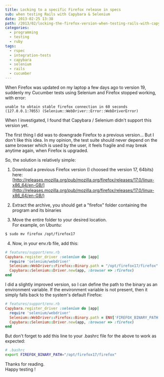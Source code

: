 ```yaml
---
title: Locking to a specific Firefox release in specs
sub: when testing Rails with Capybara & Selenium
date: 2013-02-25 13:38
path: /2013/02/locking-the-firefox-version-when-testing-rails-with-capybara-and-selenium/
categories:
  - programming
  - testing
  - ruby
tags:
  - rspec
  - integration-tests
  - capybara
  - selenium
  - rails
  - cucumber
---
```


When Firefox was updated on my laptop a few days ago to version 19, suddenly my Cucumber tests using Selenium and Firefox stopped working, with error:

    unable to obtain stable firefox connection in 60 seconds
    (127.0.0.1:7055) (Selenium::WebDriver::Error::WebDriverError)

When I investigated, I found that Capybara / Selenium didn't support this version yet.

The first thing I did was to downgrade Firefox to a previous version... But I don't like this idea.
In my opinion, the test suite should never depend on the same browser which is used by the user, it feels fragile and may break anytime again, when Firefox is upgraded.

So, the solution is relatively simple:

1. Download a previous Firefox version (I choosed the version 17, 64bits) here:<br />
   [http://releases.mozilla.org/pub/mozilla.org/firefox/releases/17.0/linux-x86_64/en-GB/](http://releases.mozilla.org/pub/mozilla.org/firefox/releases/17.0/linux-x86_64/en-GB/)

2. Extract the archive, you should get a "firefox" folder containing the program and its binaries

3. Move the entire folder to your desired location.<br />
   For example, on Ubuntu:

```bash
$ sudo mv firefox /opt/firefox17
```

4. Now, in your env.rb file, add this:

```ruby
# features/support/env.rb
Capybara.register_driver :selenium do |app|
  require 'selenium/webdriver'
  Selenium::WebDriver::Firefox::Binary.path = "/opt/firefox17/firefox"
  Capybara::Selenium::Driver.new(app, :browser => :firefox)
end
```

I did a slightly improved version, so I can define the path to the binary as an environment variable.
If the environment variable is not present, then it simply falls back to the system's default Firefox:

```ruby
# features/support/env.rb
Capybara.register_driver :selenium do |app|
  require 'selenium/webdriver'
  Selenium::WebDriver::Firefox::Binary.path = ENV['FIREFOX_BINARY_PATH'] || Selenium::WebDriver::Firefox::Binary.path
  Capybara::Selenium::Driver.new(app, :browser => :firefox)
end
```

But don't forget to add this line to your .bashrc file for the above to work as expected:

```bash
# .bashrc
export FIREFOX_BINARY_PATH="/opt/firefox17/firefox"
```

Thanks for reading.<br />
Happy testing !
